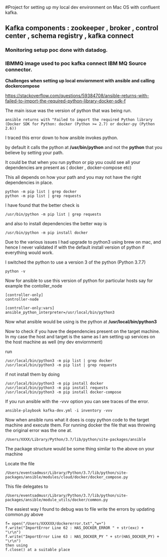
#Project for setting up my local dev environment on Mac OS with confluent kafka.
## Kafka components : zookeeper , broker , control center , schema registry , kafka connect
### Monitoring setup poc done with datadog.
### IBMMQ image used to poc kafka connect IBM MQ Source connector.

**Challenges when setting up local enviornment with ansible and calling dockercompose**

https://stackoverflow.com/questions/59384708/ansible-returns-with-failed-to-import-the-required-python-library-docker-sdk-f

The main issue was the version of python that was being run.

```
ansible returns with "Failed to import the required Python library (Docker SDK for Python: docker (Python >= 2.7) or docker-py (Python 2.6))

```

 I traced this error down to how ansible invokes python.

 by default it calls the python at **/usr/bin/python** and not the **python** that you believe by setting your path.

 It could be that when you run python or pip you could see all your dependencies are present as ( docker  , docker-compose etc)

 This all depends on how your path and you may not have the right dependencies in place.

```
python -m pip list | grep docker
python -m pip list | grep requests
```

I have found that the better check is

```
/usr/bin/python -m pip list | grep requests
```
and also to install dependencies the better way is

```
/usr/bin/python -m pip install docker
```

Due to the various issues I had upgrade to python3 using brew on mac,
and hence I never validated if with the default install version of python if everything would work.


I switched the python to use a version 3 of the python (Python 3.7.7)

```
python -v
```

Now for ansible to use this version of python for particular hosts say for example the contoller_node

```
[controller-only]
controller-node

[controller-only:vars]
ansible_python_interpreter=/usr/local/bin/python3
```

Now what ansible would be using is the python at **/usr/local/bin/python3**

Now to check if you have the dependencies present on the target machine.
In my case the host and target is the same as I am setting up services on the host machine as well (my dev enviornment)

run
```
/usr/local/bin/python3 -m pip list | grep docker
/usr/local/bin/python3 -m pip list | grep requests
```
if not install them by doing
```
/usr/local/bin/python3 -m pip install docker
/usr/local/bin/python3 -m pip install requests
/usr/local/bin/python3 -m pip install docker-compose
```

If you run ansible with the -vvv option you can see traces of the error.

```
ansible-playbook kafka-dev.yml -i inventory -vvv
```

Now when ansible runs what it does is copy  python code to the target machine and execute them.
For running docker the file that was throwing the original error was the one at.

```
/Users/XXXX/Library/Python/3.7/lib/python/site-packages/ansible
```

The package structure would be some thing similar to the above on your machine

Locate the file

```
/Users/eventsadmusr/Library/Python/3.7/lib/python/site-packages/ansible/modules/cloud/docker/docker_compose.py
```

This file delegates to
```
/Users/eventsadmusr/Library/Python/3.7/lib/python/site-packages/ansible/module_utils/docker/common.py
```

The easiest way I found to debug was to file write the errors by updating common.py above
```
f= open("/Users/XXXXXX/dockererror.txt","w+")
f.write("ImportError Line 62 : HAS_DOCKER_ERROR " + str(exc) +  "\r\n")
f.write("ImportError Line 63 : HAS_DOCKER_PY " + str(HAS_DOCKER_PY) +  "\r\n")
then using
f.close() at a suitable place
```
